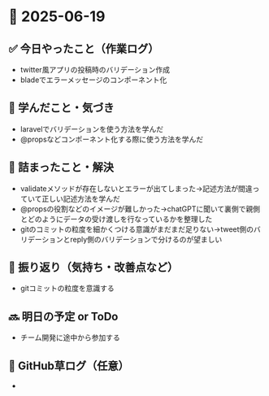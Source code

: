 # 📅 2025-06-19

## ✅ 今日やったこと（作業ログ）
- twitter風アプリの投稿時のバリデーション作成
- bladeでエラーメッセージのコンポーネント化

## 🧠 学んだこと・気づき
- laravelでバリデーションを使う方法を学んだ
- @propsなどコンポーネント化する際に使う方法を学んだ

## 🧩 詰まったこと・解決
- validateメソッドが存在しないとエラーが出てしまった->記述方法が間違っていて正しい記述方法を学んだ
- @propsの役割などのイメージが難しかった->chatGPTに聞いて裏側で親側とどのようにデータの受け渡しを行なっているかを整理した
- gitのコミットの粒度を細かくつける意識がまだまだ足りない->tweet側のバリデーションとreply側のバリデーションで分けるのが望ましい

## 🔁 振り返り（気持ち・改善点など）
- gitコミットの粒度を意識する

## 🔜 明日の予定 or ToDo
- チーム開発に途中から参加する

## 🌱 GitHub草ログ（任意）
- 
